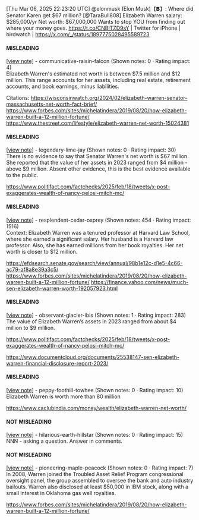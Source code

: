 [Thu Mar 06, 2025 22:23:20 UTC] @elonmusk (Elon Musk)【𝗕】: Where did Senator Karen get $67 million? [@TaraBull808] Elizabeth Warren salary: $285,000/yr  Net worth: $67,000,000  Wants to stop YOU from finding out where your money goes. https://t.co/CNBiTZD9sY | Twitter for iPhone | birdwatch | https://x.com/_/status/1897775028495589723

#### MISLEADING

[[view note]](https://x.com/i/birdwatch/n/1897923740362518675) - communicative-raisin-falcon (Shown notes: 0 · Rating impact: 4)\
Elizabeth Warren's estimated net worth is between $7.5 million and $12 million. This range accounts for her assets, including real estate, retirement accounts, and book earnings, minus liabilities.

Citations:
https://wisconsinwatch.org/2024/02/elizabeth-warren-senator-massachusetts-net-worth-fact-brief/
https://www.forbes.com/sites/michelatindera/2019/08/20/how-elizabeth-warren-built-a-12-million-fortune/
https://www.thestreet.com/lifestyle/elizabeth-warren-net-worth-15024381


#### MISLEADING

[[view note]](https://x.com/i/birdwatch/n/1897883266658472419) - legendary-lime-jay (Shown notes: 0 · Rating impact: 30)\
There is no evidence to say that Senator Warren's net worth is $67 million. She reported that the value of her assets in 2023 ranged from $4 million - above $9 million. Absent other evidence, this is the best evidence available to the public.
 
https://www.politifact.com/factchecks/2025/feb/18/tweets/x-post-exaggerates-wealth-of-nancy-pelosi-mitch-mc/

#### MISLEADING

[[view note]](https://x.com/i/birdwatch/n/1897816309691465753) - resplendent-cedar-osprey (Shown notes: 454 · Rating impact: 1516)\
Context: Elizabeth Warren was a tenured professor at Harvard Law School, where she earned a significant salary. Her husband is a Harvard law professor. Also, she has earned millions from her book royalties. 
Her net worth is closer to $12 million.

https://efdsearch.senate.gov/search/view/annual/98b1e12c-d1e5-4c66-ac79-af8a8e39a3c5/
https://www.forbes.com/sites/michelatindera/2019/08/20/how-elizabeth-warren-built-a-12-million-fortune/
https://finance.yahoo.com/news/much-sen-elizabeth-warren-worth-192057923.html

#### MISLEADING

[[view note]](https://x.com/i/birdwatch/n/1897807047791386790) - observant-glacier-ibis (Shown notes: 1 · Rating impact: 283)\
The value of Elizabeth Warren’s assets in 2023 ranged from about $4 million to $9 million.

https://www.politifact.com/factchecks/2025/feb/18/tweets/x-post-exaggerates-wealth-of-nancy-pelosi-mitch-mc/

https://www.documentcloud.org/documents/25538147-sen-elizabeth-warren-financial-disclosure-report-2023/

#### MISLEADING

[[view note]](https://x.com/i/birdwatch/n/1897817343511654548) - peppy-foothill-towhee (Shown notes: 0 · Rating impact: 10)\
Elizabeth Warren is worth more than 80 million

https://www.caclubindia.com/money/wealth/elizabeth-warren-net-worth/

#### NOT MISLEADING

[[view note]](https://x.com/i/birdwatch/n/1897982517720105274) - hilarious-earth-hillstar (Shown notes: 0 · Rating impact: 15)\
NNN - asking a question. Answer in comments.

#### NOT MISLEADING

[[view note]](https://x.com/i/birdwatch/n/1897905998158844328) - pioneering-maple-peacock (Shown notes: 0 · Rating impact: 7)\
In 2008, Warren joined the Troubled Asset Relief Program congressional oversight panel, the group assembled to oversee the bank and auto industry bailouts. Warren also disclosed at least $50,000 in IBM stock, along with a small interest in Oklahoma gas well royalties.

https://www.forbes.com/sites/michelatindera/2019/08/20/how-elizabeth-warren-built-a-12-million-fortune/
